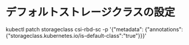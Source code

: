 # デフォルトストレージクラスの設定

kubectl patch storageclass csi-rbd-sc -p '{"metadata": {"annotations":{"storageclass.kubernetes.io/is-default-class":"true"}}}'